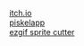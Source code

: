 [itch.io](https://itch.io/game-assets)  
[piskelapp](https://www.piskelapp.com/)  
[ezgif sprite cutter](https://ezgif.com/sprite-cutter/)  
